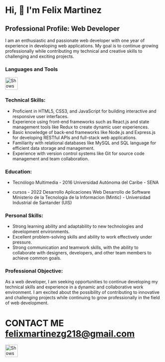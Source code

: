 # Hi, 👋 I'm Felix Martinez

## Professional Profile: Web Developer

I am an enthusiastic and passionate web developer with one year of experience in developing web applications. My goal is to continue growing professionally while contributing my technical and creative skills to challenging and exciting projects.

### Languages and Tools
<img alt="Shows an illustrated" height="40" src="https://upload.wikimedia.org/wikipedia/commons/9/93/MongoDB_Logo.svg">

### Technical Skills:

- Proficient in HTML5, CSS3, and JavaScript for building interactive and responsive user interfaces.
- Experience using front-end frameworks such as React.js and state management tools like Redux to create dynamic user experiences.
- Basic knowledge of back-end frameworks like Node.js and Express.js for developing RESTful APIs and full-stack web applications.
- Familiarity with relational databases like MySQL and SQL language for efficient data storage and management.
- Experience with version control systems like Git for source code management and team collaboration.

### Education:

- Tecnólogo Multimedia - 2016
Universidad Autónoma del Caribe - SENA

- cursos - 2022
Desarrollo Aplicaciones Web
Desarrollo de Software
Ministerio de la Tecnologia de la Informacion (Mintic) - Universidad Industrial de Santander (UIS)

### Personal Skills:

- Strong learning ability and adaptability to new technologies and development environments.
- Excellent problem-solving skills and ability to work effectively under pressure.
- Strong communication and teamwork skills, with the ability to collaborate with designers, developers, and other team members to achieve common goals.

### Professional Objective:

As a web developer, I am seeking opportunities to continue developing my technical skills and experience in a dynamic and collaborative work environment. I am excited about the possibility of contributing to innovative and challenging projects while continuing to grow professionally in the field of web development.

# CONTACT ME felixmartinezg218@gmail.com
  <img alt="Shows an illustrated" height="40" src="https://upload.wikimedia.org/wikipedia/commons/9/93/MongoDB_Logo.svg">
